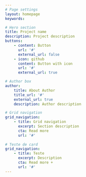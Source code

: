 ```yaml
---
# Page settings
layout: homepage
keywords:

# Hero section
title: Project name
description: Project description
buttons:
    - content: Button
      url: '#'
      external_url: false
    - icon: github
      content: Button with icon
      url: '#'
      external_url: true

# Author box
author:
    title: About Author
    title_url: '#'
    external_url: true
    description: Author description

# Grid navigation
grid_navigation:
    - title: Grid navigation
      excerpt: Section description
      cta: Read more
      url: '#'
      
# Teste de card
grid_navigation:
    - title: Teste
      excerpt: Description
      cta: Read more +
      url: '#'
---
```

